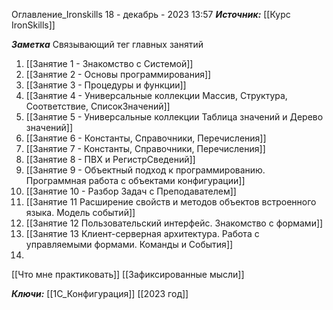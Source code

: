 
Оглавление_Ironskills
 18 - декабрь - 2023  13:57 
***Источник:***  [[Курс IronSkills]] 

***Заметка*** 
Связывающий тег главных занятий
1. [[Занятие 1 - Знакомство с Системой]]
2. [[Занятие 2 - Основы программирования]]
3. [[Занятие 3 - Процедуры и функции]]
4. [[Занятие 4 - Универсальные коллекции Массив, Структура, Соответствие, СписокЗначений]]
5. [[Занятие 5 - Универсальные коллекции Таблица значений  и Дерево значений]]
6. [[Занятие 6 - Константы, Справочники, Перечисления]]
7. [[Занятие 7 - Константы, Справочники, Перечисления]]
8. [[Занятие 8 - ПВХ и РегистрСведений]]
9. [[Занятие 9 - Объектный подход к программированию. Программная работа с объектами конфигурации]]
10. [[Занятие 10 - Разбор Задач с Преподавателем]]
11. [[Занятие 11 Расширение свойств и методов объектов встроенного языка. Модель событий]]
12. [[Занятие 12 Пользовательский интерфейс. Знакомство с формами]]
13. [[Занятие 13 Клиент-серверная архитектура. Работа с управляемыми формами. Команды и События]]
14. 



[[Что мне практиковать]]
[[Зафиксированные мысли]]

***Ключи:*** [[1С_Конфигурация]] [[2023 год]]